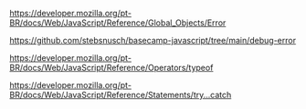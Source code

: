 https://developer.mozilla.org/pt-BR/docs/Web/JavaScript/Reference/Global_Objects/Error

https://github.com/stebsnusch/basecamp-javascript/tree/main/debug-error

https://developer.mozilla.org/pt-BR/docs/Web/JavaScript/Reference/Operators/typeof

https://developer.mozilla.org/pt-BR/docs/Web/JavaScript/Reference/Statements/try...catch